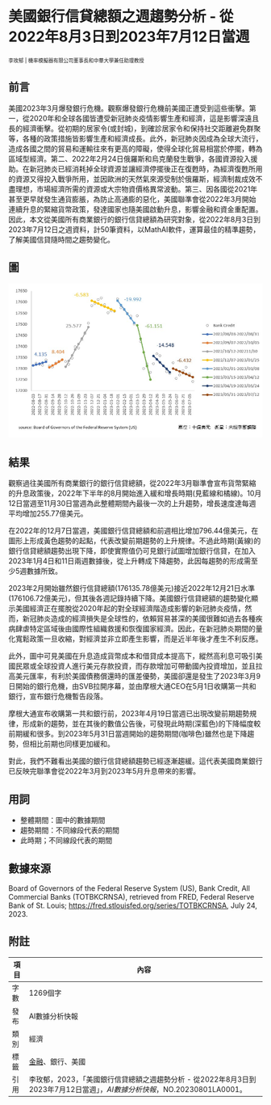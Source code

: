 # 美國銀行信貸總額之週趨勢分析 - 從2022年8月3日到2023年7月12日當週

<font size="1">李玫郁 | 機率模擬器有限公司董事長和中華大學兼任助理教授</font>



## 前言

美國2023年3月爆發銀行危機。觀察爆發銀行危機前美國正遭受到這些衝擊。第一，從2020年和全球各國皆遭受新冠肺炎疫情影響生產和經濟，這是影響深遠且長的經濟衝擊。從初期的居家令(或封城)，到確診居家令和保持社交距離避免群聚等，各種的政策措施皆影響生產和經濟成長。此外，新冠肺炎因成為全球大流行，造成各國之間的貿易和運輸往來有更高的障礙，使得全球化貿易相當於停擺，轉為區域型經濟。第二、2022年2月24日俄羅斯和烏克蘭發生戰爭，各國資源投入援助。在新冠肺炎已經消耗掉全球資源並讓經濟停擺後正在復甦時，為經濟復甦所用的資源又得投入戰爭所用，並因歐洲的天然氣來源受制於俄羅斯，經濟制裁成效不盡理想，市場經濟所需的資源或大宗物資價格異常波動。第三、因各國從2021年甚至更早就發生通貨膨脹，為防止高通膨的惡化，美國聯準會從2022年3月開始連續升息的緊縮貨幣政策，發達國家也隨美國啟動升息，影響金融和資金重配置。因此，本文從美國所有商業銀行的銀行信貸總額為研究對象，從2022年8月3日到2023年7月12日之週資料，計50筆資料，以MathAI軟件，運算最佳的精準趨勢，了解美國信貸隨時間之趨勢變化。

## 圖

![](https://raw.githubusercontent.com/meiyulee/pic001/master/AIecon/usbankcredit20230712weekk.jpg)

## 結果

觀察過往美國所有商業銀行的銀行信貸總額，從2022年3月聯準會宣布貨幣緊縮的升息政策後，2022年下半年的8月開始進入緩和增長時期(見藍線和橘線)。10月12日當週至11月30日當週為此整體期間內最後一次的上升趨勢，增長速度達每週平均增加255.77億美元。

在2022年的12月7日當週，美國銀行信貸總額和前週相比增加796.44億美元，在圖形上形成黃色趨勢的起點，代表改變前期趨勢的上升規律。不過此時期(黃線)的銀行信貸總額趨勢出現下降，即使實際值仍可見銀行試圖增加銀行信貸，在加入2023年1月4日和11日兩週數據後，從上升轉成下降趨勢，此因每趨勢的形成需至少5週數據所致。

2023年2月開始雖然銀行信貸總額(176135.78億美元)接近2022年12月21日水準(176106.72億美元)，但其後各週記錄持續下降。美國銀行信貸總額的趨勢變化顯示美國經濟正在擺脫從2020年起的對全球經濟階造成影響的新冠肺炎疫情，然而，新冠肺炎造成的經濟損失是全球性的，依賴貿易甚深的美國很難如過去各種疾病肆虐特定區域後由國際性組織救援和恢復國家經濟。因此，在新冠肺炎期間的量化寬鬆政策一旦收縮，對經濟並非立即產生影響，而是近半年後才產生不利反應。

此外，圖中可見美國在升息造成貨幣成本和借貸成本提高下，縱然高利息可吸引美國民眾或全球投資人進行美元存款投資，而存款增加可帶動國內投資增加，並且拉高美元匯率，有利於美國債務償還時的匯差優勢，美國卻還是發生了2023年3月9日開始的銀行危機，由SVB拉開序幕，並由摩根大通CEO在5月1日收購第一共和銀行，宣布銀行危機暫告段落。

摩根大通宣布收購第一共和銀行前，2023年4月19日當週已出現改變前期趨勢規律，形成新的趨勢，並在其後的數值公告後，可發現此時期(深藍色)的下降幅度較前期緩和很多。到2023年5月31日當週開始的趨勢期間(咖啡色)雖然也是下降趨勢，但相比前期也同樣更加緩和。

對此，我們不難看出美國的銀行信貸總額趨勢已經逐漸趨緩。這代表美國商業銀行已反映完聯準會從2022年3月到2023年5月升息帶來的影響。

## 用詞

- 整體期間：圖中的數據期間
- 趨勢期間：不同線段代表的期間
- 此時期；不同線段代表的期間

## 數據來源

Board of Governors of the Federal Reserve System (US), Bank Credit, All Commercial Banks (TOTBKCRNSA), retrieved from FRED, Federal Reserve Bank of St. Louis; https://fred.stlouisfed.org/series/TOTBKCRNSA, July 24, 2023.

## 附註

| 項目 | 內容 |
| ---- | ---- |
| 字數 |1269個字 |
| 發布 | AI數據分析快報 |
| 類別 | 經濟 |
| 標籤 | [金融]()、銀行、美國 |
| 引用 | 李玫郁，2023，「美國銀行信貸總額之週趨勢分析 - 從2022年8月3日到2023年7月12日當週」，*AI數據分析快報*，NO.20230801LA0001。|
